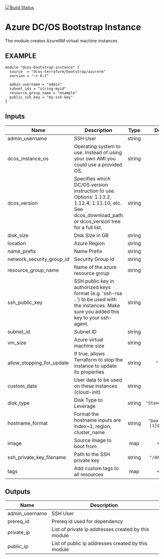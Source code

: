 [![Build Status](https://jenkins-terraform.mesosphere.com/service/dcos-terraform-jenkins/buildStatus/icon?job=dcos-terraform%2Fterraform-azurerm-bootstrap%2Fsupport%252F0.1.x)](https://jenkins-terraform.mesosphere.com/service/dcos-terraform-jenkins/job/dcos-terraform/job/terraform-azurerm-bootstrap/job/support%252F0.1.x/)

Azure DC/OS Bootstrap Instance
==============================
The module creates AzureRM virtual machine instances

EXAMPLE
-------

```hcl
module "dcos-bootstrap-instance" {
  source  = "dcos-terraform/bootstrap/azurerm"
  version = "~> 0.1"

  admin_username = "admin"
  subnet_ids = "string-myid"
  resource_group_name = "example"
  public_ssh_key = "my-ssh-key"
}
```

## Inputs

| Name | Description | Type | Default | Required |
|------|-------------|:----:|:-----:|:-----:|
| admin\_username | SSH User | string | n/a | yes |
| dcos\_instance\_os | Operating system to use. Instead of using your own AMI you could use a provided OS. | string | n/a | yes |
| dcos\_version | Specifies which DC/OS version instruction to use. Options: 1.13.2, 1.12.4, 1.11.10, etc. See dcos_download_path or dcos_version tree for a full list. | string | n/a | yes |
| disk\_size | Disk Size in GB | string | n/a | yes |
| location | Azure Region | string | n/a | yes |
| name\_prefix | Name Prefix | string | n/a | yes |
| network\_security\_group\_id | Security Group Id | string | n/a | yes |
| resource\_group\_name | Name of the azure resource group | string | n/a | yes |
| ssh\_public\_key | SSH public key in authorized keys format (e.g. 'ssh-rsa ..') to be used with the instances. Make sure you added this key to your ssh-agent. | string | n/a | yes |
| subnet\_id | Subnet ID | string | n/a | yes |
| vm\_size | Azure virtual machine size | string | n/a | yes |
| allow\_stopping\_for\_update | If true, allows Terraform to stop the instance to update its properties | string | `"true"` | no |
| custom\_data | User data to be used on these instances (cloud-init) | string | `""` | no |
| disk\_type | Disk Type to Leverage | string | `"Standard_LRS"` | no |
| hostname\_format | Format the hostname inputs are index+1, region, cluster_name | string | `"bootstrap-%[1]d-%[2]s"` | no |
| image | Source image to boot from | map | `<map>` | no |
| ssh\_private\_key\_filename | Path to the SSH private key | string | `"/dev/null"` | no |
| tags | Add custom tags to all resources | map | `<map>` | no |

## Outputs

| Name | Description |
|------|-------------|
| admin\_username | SSH User |
| prereq\_id | Prereq id used for dependency |
| private\_ip | List of private ip addresses created by this module |
| public\_ip | List of public ip addresses created by this module |

